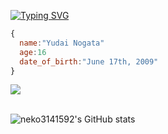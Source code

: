 <a href="https://git.io/typing-svg"><img src="https://readme-typing-svg.herokuapp.com?font=Fira+Code&size=30&pause=1000&color=66DDCC&width=435&lines=Hey!+I'm+neko3141592" alt="Typing SVG" /></a>
```js
{
  name:"Yudai Nogata"
  age:16
  date_of_birth:"June 17th, 2009"
}
```

<img src="https://skillicons.dev/icons?i=html,css,sass,js,typescript,firebase" /> <br /><br />


![neko3141592's GitHub stats](https://github-readme-stats.vercel.app/api?username=neko3141592&show_icons=true&bg_color=66DDCC&title_color=e12885ff&text_color=e12885ff)
